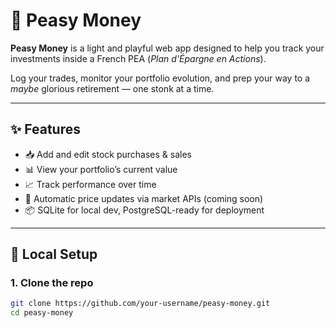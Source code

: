 # 🥜 Peasy Money

**Peasy Money** is a light and playful web app designed to help you track your investments inside a French PEA (*Plan d'Épargne en Actions*).

Log your trades, monitor your portfolio evolution, and prep your way to a *maybe* glorious retirement — one stonk at a time.

---

## ✨ Features

- 📥 Add and edit stock purchases & sales
- 📊 View your portfolio’s current value
- 📈 Track performance over time
- 🔎 Automatic price updates via market APIs (coming soon)
- 📦 SQLite for local dev, PostgreSQL-ready for deployment

---

## 🚀 Local Setup

### 1. Clone the repo

```bash
git clone https://github.com/your-username/peasy-money.git
cd peasy-money
